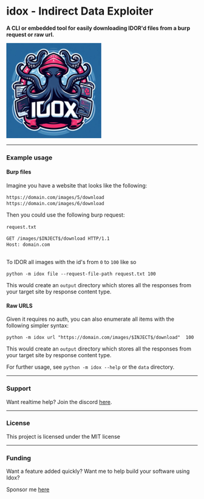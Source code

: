 # idox - Indirect Data Exploiter

**A CLI or embedded tool for easily downloading IDOR'd files from a burp request or raw url.**

<img src="https://github.com/Skelmis/idox/blob/master/images/idox.jpeg" alt="drawing" width="250"/>

---

### Example usage

#### Burp files

Imagine you have a website that looks like the following:

```text
https://domain.com/images/5/download
https://domain.com/images/6/download
```

Then you could use the following burp request:

`request.txt`
```text
GET /images/$INJECT$/download HTTP/1.1
Host: domain.com


```

To IDOR all images with the id's from `0` to `100` like so

```shell
python -m idox file --request-file-path request.txt 100
```

This would create an `output` directory which stores all the responses from your target site by response content type.

#### Raw URLS

Given it requires no auth, you can also enumerate all items with the following simpler syntax:

```shell
python -m idox url "https://domain.com/images/$INJECT$/download"  100
```

This would create an `output` directory which stores all the responses from your target site by response content type.



For further usage, see `python -m idox --help` or the `data` directory.

---

### Support

Want realtime help? Join the discord [here](https://discord.gg/BqPNSH2jPg).

---

### License
This project is licensed under the MIT license

---

### Funding

Want a feature added quickly? Want me to help build your software using Idox?

Sponsor me [here](https://github.com/sponsors/Skelmis)

